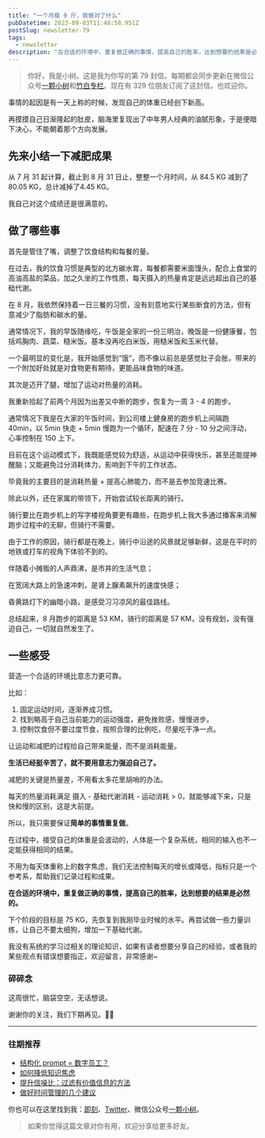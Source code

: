 ```yaml
---
title: "一个月瘦 9 斤，我做对了什么"
pubDatetime: 2023-09-03T11:48:58.951Z
postSlug: newsletter-79
tags:
  - newsletter
description: "在合适的环境中，重复做正确的事情，提高自己的胜率，达到想要的结果是必然的。"
---
```


> 你好，我是小树。这是我为你写的第 79 封信。每期都会同步更新在微信公众号[一颗小树](https://weixin.sogou.com/weixin?query=a_warm_tree)和[竹白专栏](https://xiaoshu.zhubai.love)。现在有 329 位朋友订阅了这封信，也欢迎你。

事情的起因是有一天上称的时候，发现自己的体重已经创下新高。

再摸摸自己日渐隆起的肚皮，脑海里复现出了中年男人经典的油腻形象，于是便暗下决心，不能朝着那个方向发展。

## 先来小结一下减肥成果

从 7 月 31 起计算，截止到 8 月 31 日止，整整一个月时间，从 84.5 KG 减到了 80.05 KG，总计减掉了4.45 KG。

我自己对这个成绩还是很满意的。

## 做了哪些事

首先是管住了嘴，调整了饮食结构和每餐的量。

在过去，我的饮食习惯是典型的北方碳水胃，每餐都需要米面馒头，配合上食堂的高油高盐的菜品，加之久坐的工作性质，每天摄入的热量肯定是远远超出自己的基础代谢。

在 8 月，我依然保持着一日三餐的习惯，没有刻意地实行某些断食的方法，但有意减少了脂肪和碳水的量。

通常情况下，我的早饭随缘吃，午饭是全家的一份三明治，晚饭是一份健康餐，包括鸡胸肉、蔬菜、糙米饭。基本没再吃白米饭，用糙米饭和玉米代替。

一个最明显的变化是，我开始感觉到“饿”，而不像以前总是感觉肚子会胀，带来的一个附加好处就是对食物更有期待，更能品味食物的味道。

其次是迈开了腿，增加了运动对热量的消耗。

我重新拾起了前两个月因为出差又中断的跑步，恢复为一周 3 - 4 的跑步。

通常情况下我是在大家的午饭时间，到公司楼上健身房的跑步机上间隔跑 40min，以 5min 快走 + 5min 慢跑为一个循环，配速在 7 分 - 10 分之间浮动，心率控制在 150 上下。

目前在这个运动模式下，我既能感觉较为舒适，从运动中获得快乐，甚至还能提神醒脑；又能避免过分消耗体力，影响到下午的工作状态。

毕竟我的主要目的是消耗热量 + 提高心肺能力，而不是去参加竞速比赛。

除此以外，还在家属的带领下，开始尝试较长距离的骑行。

骑行要比在跑步机上的写字楼视角要更有趣些，在跑步机上我大多通过播客来消解跑步过程中的无聊，但骑行不需要。

由于工作的原因，骑行都是在晚上，骑行中沿途的风景就足够新鲜，这是在平时的地铁或打车的视角下体验不到的。

伴随着小摊贩的人声鼎沸，是市井的生活气息；

在宽阔大路上的急速冲刺，是肾上腺素飙升的速度快感；

昏黄路灯下的幽暗小路，是感受习习凉风的最佳路线。

总结起来，8 月跑步的距离是 53 KM，骑行的距离是 57 KM，没有规划，没有强迫自己，一切就自然发生了。

## 一些感受

营造一个合适的环境比意志力更可靠。

比如：

1. 固定运动时间，逐渐养成习惯。
2. 找到略高于自己当前能力的运动强度，避免挫败感，慢慢进步。
3. 控制饮食但不要过度节食，按照合理的比例吃，尽量吃干净一点。

让运动和减肥的过程给自己带来能量，而不是消耗能量。

**生活已经挺辛苦了，就不要用意志力强迫自己了。**

减肥的关键是热量差，不用看太多花里胡哨的办法。

每天的热量消耗满足 摄入 - 基础代谢消耗 - 运动消耗 > 0，就能够减下来，只是快和慢的区别，这是大前提。

所以，我只需要保证**简单的事情重复做**。

在过程中，接受自己的体重是会波动的，人体是一个复杂系统，相同的输入也不一定能获得相同的结果。

不用为每天体重称上的数字焦虑，我们无法控制每天的增长或降低，指标只是一个参考系，帮助我们记录过程和成果。

**在合适的环境中，重复做正确的事情，提高自己的胜率，达到想要的结果是必然的。**

下个阶段的目标是 75 KG，先恢复到我刚毕业时候的水平。再尝试做一些力量训练，让自己不要太细狗，增加一下基础代谢。

我没有系统的学习过相关的理论知识，如果有读者想要分享自己的经验，或者我的某些观点有错误想要指正，欢迎留言，非常感谢~

### 碎碎念

这周很忙，脑袋空空，无话想说。

谢谢你的关注，我们下期再见。👋🏻

---

### 往期推荐

- [结构化 prompt = 数字员工？](https://mp.weixin.qq.com/s/pAjM2BG2S49Pp0uc1ocZSA)
- [如何降低知识焦虑](https://mp.weixin.qq.com/s/1zbdWLiCksXQeXfV3GhVDg)
- [提升信噪比：过滤有价值信息的方法](https://mp.weixin.qq.com/s/Pws-J-GKtonh8sZlAs5L0A)
- [做好时间管理的几个建议](https://mp.weixin.qq.com/s/Cv26pDlg22LfH0KaZB-NFg)

你也可以在这里找到我：[即刻](https://okjk.co/3Vsn5T)、[Twitter](https://twitter.com/yeshu_in_future)、微信公众号[一颗小树](https://weixin.sogou.com/weixin?query=a_warm_tree)。

> 如果你觉得这篇文章对你有用，欢迎分享给更多好友。
